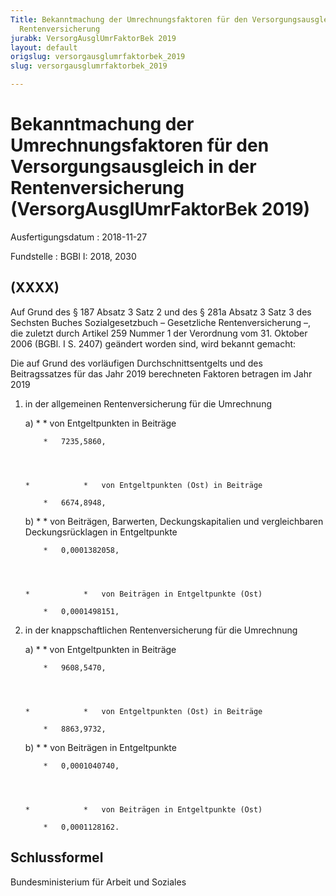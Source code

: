 ```yaml
---
Title: Bekanntmachung der Umrechnungsfaktoren für den Versorgungsausgleich in der
  Rentenversicherung
jurabk: VersorgAusglUmrFaktorBek 2019
layout: default
origslug: versorgausglumrfaktorbek_2019
slug: versorgausglumrfaktorbek_2019

---
```


# Bekanntmachung der Umrechnungsfaktoren für den Versorgungsausgleich in der Rentenversicherung (VersorgAusglUmrFaktorBek 2019)

Ausfertigungsdatum
:   2018-11-27

Fundstelle
:   BGBl I: 2018, 2030


## (XXXX)

Auf Grund des § 187 Absatz 3 Satz 2 und des § 281a Absatz 3 Satz 3 des
Sechsten Buches Sozialgesetzbuch – Gesetzliche Rentenversicherung –,
die zuletzt durch Artikel 259 Nummer 1 der Verordnung vom 31. Oktober
2006 (BGBl. I S. 2407) geändert worden sind, wird bekannt gemacht:

Die auf Grund des vorläufigen Durchschnittsentgelts und des
Beitragssatzes für das Jahr 2019 berechneten Faktoren betragen im Jahr
2019

1.  in der allgemeinen Rentenversicherung für die Umrechnung

    a)
        *            *   von Entgeltpunkten in Beiträge

            *   7235,5860,




        *            *   von Entgeltpunkten (Ost) in Beiträge

            *   6674,8948,





    b)
        *            *   von Beiträgen, Barwerten, Deckungskapitalien und
                vergleichbaren Deckungsrücklagen in Entgeltpunkte

            *   0,0001382058,




        *            *   von Beiträgen in Entgeltpunkte (Ost)

            *   0,0001498151,








2.  in der knappschaftlichen Rentenversicherung für die Umrechnung

    a)
        *            *   von Entgeltpunkten in Beiträge

            *   9608,5470,




        *            *   von Entgeltpunkten (Ost) in Beiträge

            *   8863,9732,





    b)
        *            *   von Beiträgen in Entgeltpunkte

            *   0,0001040740,




        *            *   von Beiträgen in Entgeltpunkte (Ost)

            *   0,0001128162.











## Schlussformel

Bundesministerium für Arbeit und Soziales

